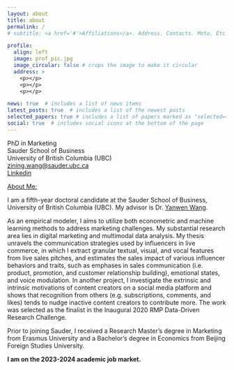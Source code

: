 ```yaml
---
layout: about
title: about
permalink: /
# subtitle: <a href='#'>Affiliations</a>. Address. Contacts. Moto. Etc.

profile:
  align: left
  image: prof_pic.jpg
  image_circular: false # crops the image to make it circular
  address: >
    <p></p>
    <p></p>
    <p></p>

news: true  # includes a list of news items
latest_posts: true  # includes a list of the newest posts
selected_papers: true # includes a list of papers marked as "selected={true}"
social: true  # includes social icons at the bottom of the page
---
```

PhD in Marketing<br>
Sauder School of Business<br>
University of British Columbia (UBC)<br>
zining.wang@sauder.ubc.ca<br>
[Linkedin](https://www.linkedin.com/in/zining-wang-004952b9/)

<a href='#'>About Me:</a>

I am a fifth-year doctoral candidate at the Sauder School of Business, University of British Columbia (UBC). My advisor is Dr. [Yanwen Wang](https://www.sauder.ubc.ca/people/yanwen-wang).

As an empirical modeler, I aims to utilize both econometric and machine learning methods to address marketing challenges. My substantial research area lies in digital marketing and multimodal data analysis. My thesis unravels the communication strategies used by influencers in live commerce, in which I extract granular textual, visual, and vocal features from live sales pitches, and estimates the sales impact of various influencer behaviors and traits, such as emphases in sales communication (i.e. product, promotion, and customer relationship building), emotional states, and voice modulation. In another project, I investigate the extrinsic and intrinsic motivations of content creators on a social media platform and shows that recognition from others (e.g. subscriptions, comments, and likes) tends to nudge inactive content creators to contribute more. The work was selected as the finalist in the Inaugural 2020 RMP Data-Driven Research Challenge.

Prior to joining Sauder, I received a Research Master’s degree in Marketing from Erasmus University and a Bachelor’s degree in Economics from Beijing Foreign Studies University.

**I am on the 2023-2024 academic job market.**
